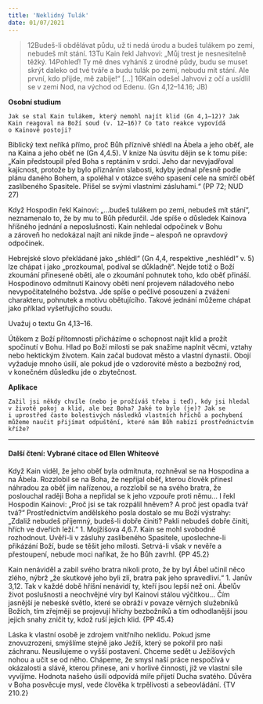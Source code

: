 ```yaml
---
title: 'Neklidný Tulák'
date: 01/07/2021
---
```


> <p></p>
> 12Budeš-li obdělávat půdu, už ti nedá úrodu a budeš tulákem po zemi, nebudeš mít stání. 13Tu Kain řekl Jahvovi: „Můj trest je nesnesitelně těžký. 14Pohleď! Ty mě dnes vyháníš z úrodné půdy, budu se muset skrýt daleko od tvé tváře a budu tulák po zemi, nebudu mít stání. Ale první, kdo přijde, mě zabije!“ […] 16Kain odešel Jahvovi z očí a usídlil se v zemi Nod, na východ od Edenu. (Gn 4,12–14.16; JB)

**Osobní studium**

`Jak se stal Kain tulákem, který nemohl najít klid (Gn 4,1–12)? Jak Kain reagoval na Boží soud (v. 12–16)? Co tato reakce vypovídá o Kainově postoji?`

Biblický text neříká přímo, proč Bůh příznivě shlédl na Ábela a jeho oběť, ale na Kaina a jeho oběť ne (Gn 4,4.5). V knize Na úsvitu dějin se k tomu píše: „Kain předstoupil před Boha s reptáním v srdci. Jeho dar nevyjadřoval kajícnost, protože by bylo přiznáním slabosti, kdyby jednal přesně podle plánu daného Bohem, a spoléhal v otázce svého spasení cele na smírčí oběť zaslíbeného Spasitele. Přišel se svými vlastními zásluhami.“ (PP 72; NUD 27)

Když Hospodin řekl Kainovi: „...budeš tulákem po zemi, nebudeš mít stání“, neznamenalo to, že by mu to Bůh předurčil. Jde spíše o důsledek Kainova hříšného jednání a neposlušnosti. Kain nehledal odpočinek v Bohu a zároveň ho nedokázal najít ani nikde jinde – alespoň ne opravdový odpočinek.

Hebrejské slovo překládané jako „shlédl“ (Gn 4,4, respektive „neshlédl“ v. 5) lze chápat i jako „prozkoumal, podíval se důkladně“. Nejde totiž o Boží zkoumání přinesené oběti, ale o zkoumání pohnutek toho, kdo oběť přináší. Hospodinovo odmítnutí Kainovy oběti není projevem náladového nebo nevypočitatelného božstva. Jde spíše o pečlivé posouzení a zvážení charakteru, pohnutek a motivu obětujícího. Takové jednání můžeme chápat jako příklad vyšetřujícího soudu.

Uvažuj o textu Gn 4,13–16.

Útěkem z Boží přítomnosti přicházíme o schopnost najít klid a prožít spočinutí v Bohu. Hlad po Boží milosti se pak snažíme naplnit věcmi, vztahy nebo hektickým životem. Kain začal budovat město a vlastní dynastii. Obojí vyžaduje mnoho úsilí, ale pokud jde o vzdorovité město a bezbožný rod, v konečném důsledku jde o zbytečnost.

**Aplikace**

`Zažil jsi někdy chvíle (nebo je prožíváš třeba i teď), kdy jsi hledal v životě pokoj a klid, ale bez Boha? Jaké to bylo (je)? Jak se i uprostřed často bolestivých následků vlastních hříchů a pochybení můžeme naučit přijímat odpuštění, které nám Bůh nabízí prostřednictvím kříže?`

---

#### Další čtení: Vybrané citace od Ellen Whiteové

Když Kain viděl, že jeho oběť byla odmítnuta, rozhněval se na Hospodina a na Ábela. Rozzlobil se na Boha, že nepřijal oběť, kterou člověk přinesl náhradou za oběť jím nařízenou, a rozzlobil se na svého bratra, že poslouchal raději Boha a nepřidal se k jeho vzpouře proti němu... I řekl Hospodin Kainovi: „Proč jsi se tak rozpálil hněvem? A proč jest opadla tvář tvá?“ Prostřednictvím andělského posla dostalo se mu Boží výstrahy: „Zdaliž nebudeš příjemný, budeš-li dobře činiti? Pakli nebudeš dobře činiti, hřích ve dveřích leží.“ 1. Mojžíšova 4,6.7. Kain se mohl svobodně rozhodnout. Uvěří-li v zásluhy zaslíbeného Spasitele, uposlechne-li přikázání Boží, bude se těšit jeho milosti. Setrvá-li však v nevěře a přestoupení, nebude moci naříkat, že ho Bůh zavrhl. {PP 45.2}

Kain nenáviděl a zabil svého bratra nikoli proto, že by byl Ábel učinil něco zlého, nýbrž „že skutkové jeho byli zlí, bratra pak jeho spravedliví.“ 1. Janův 3,12. Tak v každé době hříšní nenávidí ty, kteří jsou lepší než oni. Ábelův život poslušnosti a neochvějné víry byl Kainovi stálou výčitkou... Čím jasnější je nebeské světlo, které se obráží v povaze věrných služebníků Božích, tím zřejměji se projevují hříchy bezbožníků a tím odhodlanější jsou jejich snahy zničit ty, kdož ruší jejich klid. {PP 45.4}

Láska k vlastní osobě je zdrojem vnitřního neklidu. Pokud jsme znovuzrozeni, smýšlíme stejně jako Ježíš, který se pokořil pro naši záchranu. Neusilujeme o vyšší postavení. Chceme sedět u Ježíšových nohou a učit se od něho. Chápeme, že smysl naší práce nespočívá v okázalosti a slávě, kterou přinese, ani v horlivé činnosti, již ve vlastní síle vyvíjíme. Hodnota našeho úsilí odpovídá míře přijetí Ducha svatého. Důvěra v Boha posvěcuje mysl, vede člověka k trpělivosti a sebeovládání. {TV 210.2}